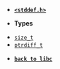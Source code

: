 - [**`<stddef.h>`**](/libc/stddef.h/)

- **Types**

* [`size_t`](/libc/stddef.h/size_t.md)
* [`ptrdiff_t`](/libc/stddef.h/ptrdiff_t.md)

- [**`back to libc`**](/libc/)